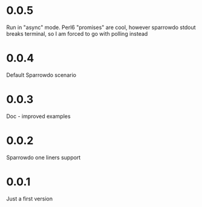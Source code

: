 # 0.0.5

Run in "async" mode. Perl6 "promises" are cool, however sparrowdo stdout breaks terminal, so I am forced to go with polling instead 

# 0.0.4

Default Sparrowdo scenario

# 0.0.3

Doc - improved examples

# 0.0.2

Sparrowdo one liners support

# 0.0.1

Just a first version



